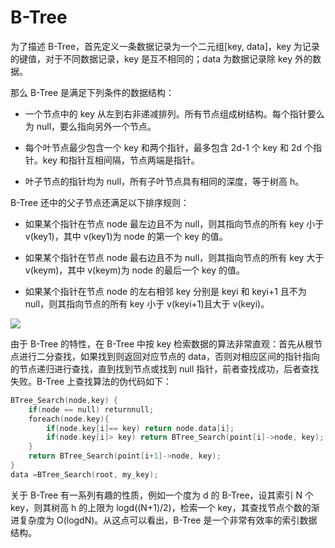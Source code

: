 # B-Tree

为了描述 B-Tree，首先定义一条数据记录为一个二元组[key, data]，key 为记录的键值，对于不同数据记录，key 是互不相同的；data 为数据记录除 key 外的数据。

那么 B-Tree 是满足下列条件的数据结构：

- 一个节点中的 key 从左到右非递减排列。所有节点组成树结构。每个指针要么为 null，要么指向另外一个节点。

- 每个叶节点最少包含一个 key 和两个指针，最多包含 2d-1 个 key 和 2d 个指针。key 和指针互相间隔，节点两端是指针。

- 叶子节点的指针均为 null，所有子叶节点具有相同的深度，等于树高 h。

B-Tree 还中的父子节点还满足以下排序规则：

- 如果某个指针在节点 node 最左边且不为 null，则其指向节点的所有 key 小于 v(key1)，其中 v(key1)为 node 的第一个 key 的值。

- 如果某个指针在节点 node 最右边且不为 null，则其指向节点的所有 key 大于 v(keym)，其中 v(keym)为 node 的最后一个 key 的值。

- 如果某个指针在节点 node 的左右相邻 key 分别是 keyi 和 keyi+1 且不为 null，则其指向节点的所有 key 小于 v(keyi+1)且大于 v(keyi)。

![](https://ww1.sinaimg.cn/large/007rAy9hly1g162uiayzzj30cq037jrf.jpg)

由于 B-Tree 的特性，在 B-Tree 中按 key 检索数据的算法非常直观：首先从根节点进行二分查找，如果找到则返回对应节点的 data，否则对相应区间的指针指向的节点递归进行查找，直到找到节点或找到 null 指针，前者查找成功，后者查找失败。B-Tree 上查找算法的伪代码如下：

```c
BTree_Search(node,key) {
    if(node == null) returnnull;
    foreach(node.key){
        if(node.key[i]== key) return node.data[i];
        if(node.key[i]> key) return BTree_Search(point[i]->node, key);
    }
    return BTree_Search(point[i+1]->node, key);
}
data =BTree_Search(root, my_key);
```

关于 B-Tree 有一系列有趣的性质，例如一个度为 d 的 B-Tree，设其索引 N 个 key，则其树高 h 的上限为 logd((N+1)/2)，检索一个 key，其查找节点个数的渐进复杂度为 O(logdN)。从这点可以看出，B-Tree 是一个非常有效率的索引数据结构。
